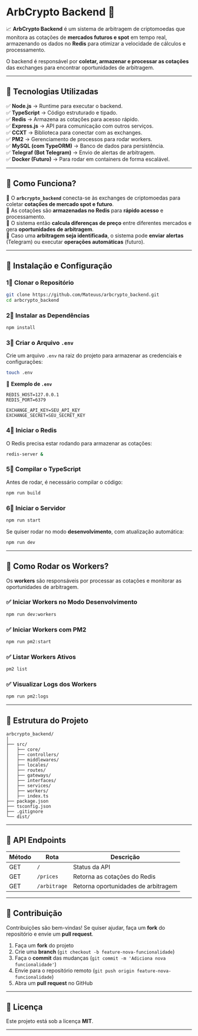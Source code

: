 # **ArbCrypto Backend** 🚀  

📈 **ArbCrypto Backend** é um sistema de arbitragem de criptomoedas que monitora as cotações de **mercados futuros e spot** em tempo real, armazenando os dados no **Redis** para otimizar a velocidade de cálculos e processamento.  

O backend é responsável por **coletar, armazenar e processar as cotações** das exchanges para encontrar oportunidades de arbitragem.

---

## **📀 Tecnologias Utilizadas**
✅ **Node.js** → Runtime para executar o backend.  
✅ **TypeScript** → Código estruturado e tipado.  
✅ **Redis** → Armazena as cotações para acesso rápido.  
✅ **Express.js** → API para comunicação com outros serviços.  
✅ **CCXT** → Biblioteca para conectar com as exchanges.  
✅ **PM2** → Gerenciamento de processos para rodar workers.  
✅ **MySQL (com TypeORM)** → Banco de dados para persistência.  
✅ **Telegraf (Bot Telegram)** → Envio de alertas de arbitragem.  
✅ **Docker (Futuro)** → Para rodar em containers de forma escalável.  

---

## **🔧 Como Funciona?**
🔹 O **`arbcrypto_backend`** conecta-se às exchanges de criptomoedas para coletar **cotações de mercado spot e futuro**.  
🔹 As cotações são **armazenadas no Redis** para **rápido acesso** e processamento.  
🔹 O sistema então **calcula diferenças de preço** entre diferentes mercados e gera **oportunidades de arbitragem**.  
🔹 Caso uma **arbitragem seja identificada**, o sistema pode **enviar alertas** (Telegram) ou executar **operações automáticas** (futuro).  

---

## **🔄 Instalação e Configuração**

### **1⃣ Clonar o Repositório**
```bash
git clone https://github.com/Mateuus/arbcrypto_backend.git
cd arbcrypto_backend
```

### **2⃣ Instalar as Dependências**
```bash
npm install
```

### **3⃣ Criar o Arquivo `.env`**
Crie um arquivo `.env` na raiz do projeto para armazenar as credenciais e configurações:
```bash
touch .env
```

📌 **Exemplo de `.env`**
```
REDIS_HOST=127.0.0.1
REDIS_PORT=6379

EXCHANGE_API_KEY=SEU_API_KEY
EXCHANGE_SECRET=SEU_SECRET_KEY
```

### **4⃣ Iniciar o Redis**
O Redis precisa estar rodando para armazenar as cotações:
```bash
redis-server &
```

### **5⃣ Compilar o TypeScript**
Antes de rodar, é necessário compilar o código:
```bash
npm run build
```

### **6⃣ Iniciar o Servidor**
```bash
npm run start
```

Se quiser rodar no modo **desenvolvimento**, com atualização automática:
```bash
npm run dev
```

---

## **🔄 Como Rodar os Workers?**
Os **workers** são responsáveis por processar as cotações e monitorar as oportunidades de arbitragem.

### **✅ Iniciar Workers no Modo Desenvolvimento**
```bash
npm run dev:workers
```

### **✅ Iniciar Workers com PM2**
```bash
npm run pm2:start
```

### **✅ Listar Workers Ativos**
```bash
pm2 list
```

### **✅ Visualizar Logs dos Workers**
```bash
npm run pm2:logs
```

---

## **📀 Estrutura do Projeto**
```
arbcrypto_backend/
│
├── src/
│   ├── core/
│   ├── controllers/
│   ├── middlewares/
│   ├── locales/
│   ├── routes/
│   ├── gateways/
│   ├── interfaces/
│   ├── services/
│   ├── workers/
│   ├── index.ts
├── package.json
├── tsconfig.json
├── .gitignore
└── dist/
```

---

## **🔢 API Endpoints**
| Método | Rota           | Descrição                  |
|--------|---------------|----------------------------|
| GET    | `/`           | Status da API              |
| GET    | `/prices`     | Retorna as cotações do Redis |
| GET    | `/arbitrage`  | Retorna oportunidades de arbitragem |

---

## **🔄 Contribuição**
Contribuições são bem-vindas! Se quiser ajudar, faça um **fork** do repositório e envie um **pull request**.

1. Faça um **fork** do projeto  
2. Crie uma **branch** (`git checkout -b feature-nova-funcionalidade`)  
3. Faça o **commit** das mudanças (`git commit -m 'Adiciona nova funcionalidade'`)  
4. Envie para o repositório remoto (`git push origin feature-nova-funcionalidade`)  
5. Abra um **pull request** no GitHub  

---

## **📝 Licença**
Este projeto está sob a licença **MIT**.

---